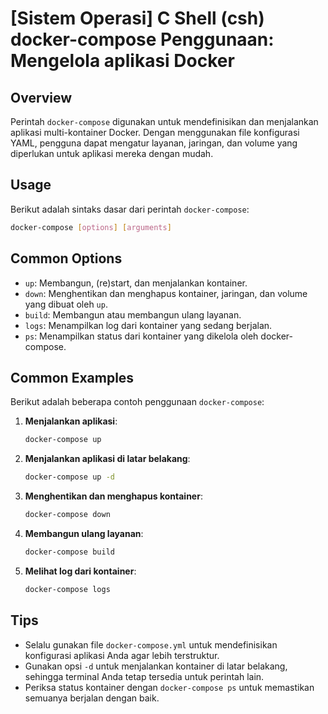 # [Sistem Operasi] C Shell (csh) docker-compose Penggunaan: Mengelola aplikasi Docker

## Overview
Perintah `docker-compose` digunakan untuk mendefinisikan dan menjalankan aplikasi multi-kontainer Docker. Dengan menggunakan file konfigurasi YAML, pengguna dapat mengatur layanan, jaringan, dan volume yang diperlukan untuk aplikasi mereka dengan mudah.

## Usage
Berikut adalah sintaks dasar dari perintah `docker-compose`:

```bash
docker-compose [options] [arguments]
```

## Common Options
- `up`: Membangun, (re)start, dan menjalankan kontainer.
- `down`: Menghentikan dan menghapus kontainer, jaringan, dan volume yang dibuat oleh `up`.
- `build`: Membangun atau membangun ulang layanan.
- `logs`: Menampilkan log dari kontainer yang sedang berjalan.
- `ps`: Menampilkan status dari kontainer yang dikelola oleh docker-compose.

## Common Examples
Berikut adalah beberapa contoh penggunaan `docker-compose`:

1. **Menjalankan aplikasi**:
   ```bash
   docker-compose up
   ```

2. **Menjalankan aplikasi di latar belakang**:
   ```bash
   docker-compose up -d
   ```

3. **Menghentikan dan menghapus kontainer**:
   ```bash
   docker-compose down
   ```

4. **Membangun ulang layanan**:
   ```bash
   docker-compose build
   ```

5. **Melihat log dari kontainer**:
   ```bash
   docker-compose logs
   ```

## Tips
- Selalu gunakan file `docker-compose.yml` untuk mendefinisikan konfigurasi aplikasi Anda agar lebih terstruktur.
- Gunakan opsi `-d` untuk menjalankan kontainer di latar belakang, sehingga terminal Anda tetap tersedia untuk perintah lain.
- Periksa status kontainer dengan `docker-compose ps` untuk memastikan semuanya berjalan dengan baik.
